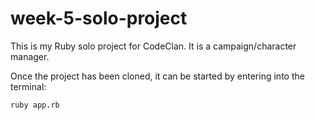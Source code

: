 # week-5-solo-project

This is my Ruby solo project for CodeClan. It is a campaign/character manager.

Once the project has been cloned, it can be started by entering into the terminal:

`ruby app.rb`
